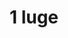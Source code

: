 ---
title: "1 luge"
id: "eb1"
group: "Norma Loops"
price: 50
info: "Access to all sessions, coffee included."
draft: false
---